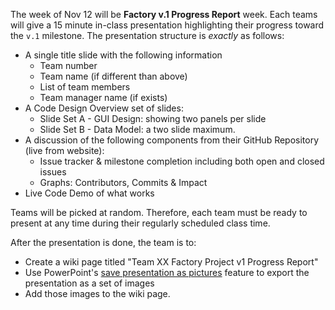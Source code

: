 The week of Nov 12 will be **Factory v.1 Progress Report** week. Each teams will give a 15 minute in-class presentation highlighting their progress toward the `v.1` milestone. The presentation structure is _exactly_ as follows:

  + A single title slide with the following information
       - Team number
       - Team name (if different than above)
       - List of team members
       - Team manager name (if exists)
  + A Code Design Overview set of slides:
      - Slide Set A - GUI Design: showing two panels per slide
      - Slide Set B - Data Model: a two slide maximum.
  + A discussion of the following components from their GitHub Repository (live from website):
      - Issue tracker & milestone completion including both open and closed issues
      - Graphs: Contributors, Commits & Impact
  + Live Code Demo of what works

Teams will be picked at random. Therefore, each team must be ready to present at any time during their regularly scheduled class time.

After the presentation is done, the team is to:
+ Create a wiki page titled "Team XX Factory Project v1 Progress Report"
+ Use PowerPoint's [save presentation as pictures](http://office.microsoft.com/en-us/powerpoint-help/save-a-slide-background-or-object-as-a-picture-HP005195155.aspx) feature to export the presentation as a set of images
+ Add those images to the wiki page.